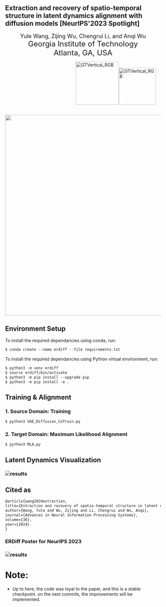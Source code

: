 <h2>Extraction and recovery of spatio-temporal structure in latent dynamics alignment with diffusion
models [NeurIPS'2023 Spotlight]</h2>

<div align='center' ><font size='4'>Yule Wang, Zijing Wu, Chengrui Li, and Anqi Wu</font></div>

<div align='center' ><font size='5'>Georgia Institute of Technology</font></div>

<div align='center' ><font size='5'>Atlanta, GA, USA</font></div>

&nbsp;&nbsp;&nbsp;&nbsp;&nbsp;&nbsp;&nbsp;&nbsp;&nbsp;&nbsp;&nbsp;&nbsp;&nbsp;&nbsp;&nbsp;&nbsp;&nbsp;&nbsp;&nbsp;&nbsp;&nbsp;&nbsp;&nbsp;&nbsp;&nbsp;&nbsp;&nbsp;&nbsp;&nbsp;&nbsp;&nbsp;&nbsp;&nbsp;&nbsp;&nbsp;&nbsp;&nbsp;&nbsp;&nbsp;&nbsp;
&nbsp;&nbsp;&nbsp;&nbsp;&nbsp;&nbsp;&nbsp;&nbsp;&nbsp;&nbsp;&nbsp;&nbsp;&nbsp;&nbsp;&nbsp;&nbsp;                 <img src="images/GTVertical_RGB.png" alt="GTVertical_RGB" width="140" /><img src="images/127633222.png" alt="GTVertical_RGB" width="120" />

##  

<div align=center><img src="images/ERDiff_main_github.png", width="650"></div>

## **Environment Setup**

To install the required dependancies using conda, run:

```markdown
$ conda create --name erdiff --file requirements.txt
```

To install the required dependancies using Python virtual environment, run:

```markdown
$ python3 -m venv erdiff
$ source erdiff/bin/activate
$ python3 -m pip install --upgrade pip
$ python3 -m pip install -e .
```

## **Training & Alignment**

### 1. **Source Domain: Training**

```markdown
$ python3 VAE_Diffusion_CoTrain.py
```

### 2. Target Domain: Maximum Likelihood Alignment

```markdown
$ python3 MLA.py
```

###  

## **Latent Dynamics Visualization**

### ![results](images/results_aligned.png)

## **Cited as**

```markdown
@article{wang2024extraction,
title={Extraction and recovery of spatio-temporal structure in latent dynamics alignment with diffusion model},
author={Wang, Yule and Wu, Zijing and Li, Chengrui and Wu, Anqi},
journal={Advances in Neural Information Processing Systems},
volume={36},
year={2024}
}
```

### **ERDiff Poster for NeurIPS 2023**

### ![results](images/ERDiff_NeurIPS23_Poster_Final.png)

# Note:

- Up to here, the code was loyal to the paper, and this is a stable checkpoint. on the next commits, the improvements
  will be implemented.
